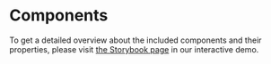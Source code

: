 # Components

To get a detailed overview about the included components and their properties,
please visit [the Storybook page](https://vue-starter.herokuapp.com/storybook) in our interactive demo.
